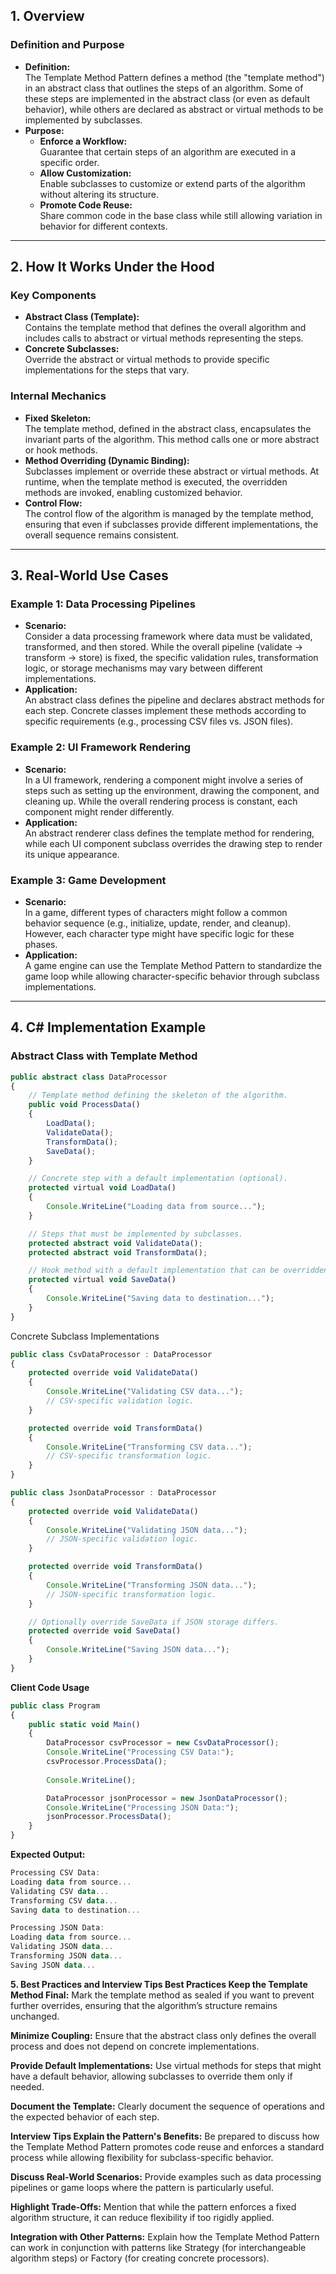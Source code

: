 ## 1. Overview

### Definition and Purpose
- **Definition:**  
  The Template Method Pattern defines a method (the "template method") in an abstract class that outlines the steps of an algorithm. Some of these steps are implemented in the abstract class (or even as default behavior), while others are declared as abstract or virtual methods to be implemented by subclasses.
- **Purpose:**  
  - **Enforce a Workflow:**  
    Guarantee that certain steps of an algorithm are executed in a specific order.
  - **Allow Customization:**  
    Enable subclasses to customize or extend parts of the algorithm without altering its structure.
  - **Promote Code Reuse:**  
    Share common code in the base class while still allowing variation in behavior for different contexts.

---

## 2. How It Works Under the Hood

### Key Components
- **Abstract Class (Template):**  
  Contains the template method that defines the overall algorithm and includes calls to abstract or virtual methods representing the steps.
- **Concrete Subclasses:**  
  Override the abstract or virtual methods to provide specific implementations for the steps that vary.
  
### Internal Mechanics
- **Fixed Skeleton:**  
  The template method, defined in the abstract class, encapsulates the invariant parts of the algorithm. This method calls one or more abstract or hook methods.
- **Method Overriding (Dynamic Binding):**  
  Subclasses implement or override these abstract or virtual methods. At runtime, when the template method is executed, the overridden methods are invoked, enabling customized behavior.
- **Control Flow:**  
  The control flow of the algorithm is managed by the template method, ensuring that even if subclasses provide different implementations, the overall sequence remains consistent.

---

## 3. Real-World Use Cases

### Example 1: Data Processing Pipelines
- **Scenario:**  
  Consider a data processing framework where data must be validated, transformed, and then stored. While the overall pipeline (validate → transform → store) is fixed, the specific validation rules, transformation logic, or storage mechanisms may vary between different implementations.
- **Application:**  
  An abstract class defines the pipeline and declares abstract methods for each step. Concrete classes implement these methods according to specific requirements (e.g., processing CSV files vs. JSON files).

### Example 2: UI Framework Rendering
- **Scenario:**  
  In a UI framework, rendering a component might involve a series of steps such as setting up the environment, drawing the component, and cleaning up. While the overall rendering process is constant, each component might render differently.
- **Application:**  
  An abstract renderer class defines the template method for rendering, while each UI component subclass overrides the drawing step to render its unique appearance.

### Example 3: Game Development
- **Scenario:**  
  In a game, different types of characters might follow a common behavior sequence (e.g., initialize, update, render, and cleanup). However, each character type might have specific logic for these phases.
- **Application:**  
  A game engine can use the Template Method Pattern to standardize the game loop while allowing character-specific behavior through subclass implementations.

---

## 4. C# Implementation Example

### Abstract Class with Template Method
```typescript
public abstract class DataProcessor
{
    // Template method defining the skeleton of the algorithm.
    public void ProcessData()
    {
        LoadData();
        ValidateData();
        TransformData();
        SaveData();
    }

    // Concrete step with a default implementation (optional).
    protected virtual void LoadData()
    {
        Console.WriteLine("Loading data from source...");
    }

    // Steps that must be implemented by subclasses.
    protected abstract void ValidateData();
    protected abstract void TransformData();

    // Hook method with a default implementation that can be overridden.
    protected virtual void SaveData()
    {
        Console.WriteLine("Saving data to destination...");
    }
}
```

Concrete Subclass Implementations
```typescript
public class CsvDataProcessor : DataProcessor
{
    protected override void ValidateData()
    {
        Console.WriteLine("Validating CSV data...");
        // CSV-specific validation logic.
    }

    protected override void TransformData()
    {
        Console.WriteLine("Transforming CSV data...");
        // CSV-specific transformation logic.
    }
}

public class JsonDataProcessor : DataProcessor
{
    protected override void ValidateData()
    {
        Console.WriteLine("Validating JSON data...");
        // JSON-specific validation logic.
    }

    protected override void TransformData()
    {
        Console.WriteLine("Transforming JSON data...");
        // JSON-specific transformation logic.
    }

    // Optionally override SaveData if JSON storage differs.
    protected override void SaveData()
    {
        Console.WriteLine("Saving JSON data...");
    }
}
```

**Client Code Usage**
```typescript
public class Program
{
    public static void Main()
    {
        DataProcessor csvProcessor = new CsvDataProcessor();
        Console.WriteLine("Processing CSV Data:");
        csvProcessor.ProcessData();
        
        Console.WriteLine();

        DataProcessor jsonProcessor = new JsonDataProcessor();
        Console.WriteLine("Processing JSON Data:");
        jsonProcessor.ProcessData();
    }
}
```
**Expected Output:**
```kotlin
Processing CSV Data:
Loading data from source...
Validating CSV data...
Transforming CSV data...
Saving data to destination...

Processing JSON Data:
Loading data from source...
Validating JSON data...
Transforming JSON data...
Saving JSON data...
```

**5. Best Practices and Interview Tips
Best Practices
Keep the Template Method Final:**
Mark the template method as sealed if you want to prevent further overrides, ensuring that the algorithm’s structure remains unchanged.

**Minimize Coupling:**
Ensure that the abstract class only defines the overall process and does not depend on concrete implementations.

**Provide Default Implementations:**
Use virtual methods for steps that might have a default behavior, allowing subclasses to override them only if needed.

**Document the Template:**
Clearly document the sequence of operations and the expected behavior of each step.

**Interview Tips
Explain the Pattern's Benefits:**
Be prepared to discuss how the Template Method Pattern promotes code reuse and enforces a standard process while allowing flexibility for subclass-specific behavior.

**Discuss Real-World Scenarios:**
Provide examples such as data processing pipelines or game loops where the pattern is particularly useful.

**Highlight Trade-Offs:**
Mention that while the pattern enforces a fixed algorithm structure, it can reduce flexibility if too rigidly applied.

**Integration with Other Patterns:**
Explain how the Template Method Pattern can work in conjunction with patterns like Strategy (for interchangeable algorithm steps) or Factory (for creating concrete processors).